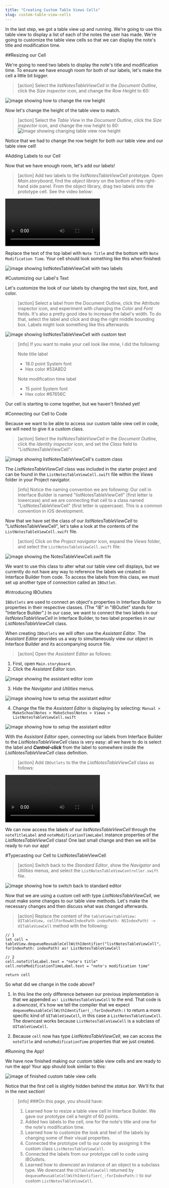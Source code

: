 ```yaml
---
title: "Creating Custom Table Views Cells"
slug: custom-table-view-cells
---
```


In the last step, we got a table view up and running. We're going to use this table view to display a list of each of the notes the user has made. We're going to customize the table view cells so that we can display the note's title and modification time.

##Resizing our Cell

We're going to need two labels to display the note's title and modification time. To ensure we have enough room for both of our labels, let's make the cell a little bit bigger.

> [action]
Select the *listNotesTableViewCell* in the *Document Outline*, click the *Size inspector* icon, and change the *Row Height* to 60:
>
![image showing how to change the row height](./images/height.png)

Now let's change the height of the table view to match.

> [action]
Select the *Table View* in the *Document Outline*, click the *Size inspector* icon, and change the row height to 60:
![image showing changing table view row height](./images/tableview-row-height.png)

Notice that we had to change the row height for both our table view and our table view cell!


#Adding Labels to our Cell

<!-- MAYBE LATER ACTION: Currently the labels don't use autolayout at all. Maybe later set them up to use it.  -->

Now that we have enough room, let's add our labels!

> [action]
Add two labels to the *listNotesTableViewCell* prototype. Open *Main.storyboard*, find the *object library* on the bottom of the right-hand side panel. From the object library, drag two labels onto the prototype cell. See the video below:
>
![ms-video](https://s3.amazonaws.com/mgwu-misc/Make+School+Notes/drag-labels.mov)
>
Replace the text of the top label with `Note Title` and the bottom with `Note Modification Time`. Your cell should look something like this when finished:
>
![image showing listNotesTableViewCell with two labels](./images/labels.png)


#Customizing our Label's Text

Let's customize the look of our labels by changing the text size, font, and color.

> [action]
> Select a label from the Document Outline, click the Attribute inspector icon, and experiment with changing the *Color* and *Font* fields. It's also a pretty good idea to increase the label's width. To do that, select the label and click and drag the right middle bounding box. Labels might look something like this afterwards:
>
![image showing listNotesTableViewCell with custom text](./images/custom.png)

> [info]
> If you want to make your cell look like mine, I did the following:
>
> Note title label
>
> * 18.0 point System font
> * Hex color #53A8D2
>
> Note modification time label
>
> * 15 point System font
> * Hex color #67656C

Our cell is starting to come together, but we haven't finished yet!

#Connecting our Cell to Code

Because we want to be able to access our custom table view cell in code, we will need to give it a custom class.

> [action]
Select the *listNotesTableViewCell* in the *Document Outline*, click the *Identity inspector* icon, and set the *Class* field to "ListNotesTableViewCell":
>
![image showing listNotesTableViewCell's custom class](./images/custom-class.png)
>
The *ListNotesTableViewCell* class was included in the starter project and can be found in the `ListNotesTableViewCell.swift` file within the *Views* folder in your Project navigator.

<!-- html comment to break boxes -->

> [info]
> Notice the naming convention we are following: Our cell in Interface Builder is named "listNotesTableViewCell" (first letter is lowercase) and  we are connecting that cell to a class named "ListNotesTableViewCell" (first letter is uppercase). This is a common convention in iOS development.

Now that we have set the class of our *listNotesTableViewCell* to "ListNotesTableViewCell", let's take a look at the contents of the `ListNotesTableViewCell.swift` file.

> [action]
Click on the *Project navigator* icon, expand the *Views* folder, and select the `ListNotesTableViewCell.swift` file:
>
![image showing the NotesTableViewCell.swift file](./images/code.png)

We want to use this class to alter what our table view cell displays, but we currently do not have any way to reference the labels we created in Interface Builder from code. To access the labels from this class, we must set up another type of connection called an `IBOutlet`.

#Introducing IBOutlets

`IBOutlets` are used to connect an object's properties in Interface Builder to properties in their respective classes. (The "IB" in "IBOutlet" stands for "Interface Builder".) In our case, we want to connect the two labels in our *listNotesTableViewCell* in Interface Builder, to two label properties in our *ListNotesTableViewCell* class.

When creating `IBOutlets` we will often use the *Assistant Editor*. The *Assistant Editor* provides us a way to simultaneously view our object in Interface Builder and its accompanying source file.

> [action]
Open the *Assistant Editor* as follows:
>
1. First, open `Main.storyboard`.
2. Click the *Assistant Editor* icon.
>
  ![image showing the assistant editor icon](./images/assistant.png)
>
3. Hide the *Navigator* and *Utilities* menus.
>
  ![image showing how to setup the assistant editor](./images/hide.png)
>
4. Change the file the *Assistant Editor* is displaying by selecting: `Manual > MakeSchoolNotes > MakeSchoolNotes > Views > ListNotesTableViewCell.swift`
>
  ![image showing how to setup the assistant editor](./images/setup.png)


With the *Assistant Editor* open, connecting our labels from Interface Builder to the *ListNotesTableViewCell* class is very easy: all we have to do is select the label and ***Control-click*** from the label to somewhere inside the *ListNotesTableViewCell* class definition.

> [action]
Add `IBOutlets` to the the *ListNotesTableViewCell* class as follows:
>
![ms-video](https://s3.amazonaws.com/mgwu-misc/Make+School+Notes/add-iboutlets.mov)

We can now access the labels of our *listNotesTableViewCell* through the `noteTitleLabel` and `noteModificationTimeLabel` instance properties of the *ListNotesTableViewCell* class! One last small change and then we will be ready to run our app!

#Typecasting our Cell to ListNotesTableViewCell

> [action]
Switch back to the *Standard Editor*, show the *Navigator* and *Utilities* menus, and select the `ListNotesTableViewController.swift` file.
>
![image showing how to switch back to standard editor](./images/standard-editor.png)

Now that we are using a custom cell with type *ListNotesTableViewCell*, we must make some changes to our table view methods. Let's make the necessary changes and then discuss what was changed afterwards.

> [action]
Replace the content of the `tableView(tableView: UITableView, cellForRowAtIndexPath indexPath: NSIndexPath) -> UITableViewCell` method with the following:
>
    // 1
    let cell = tableView.dequeueReusableCellWithIdentifier("listNotesTableViewCell", forIndexPath: indexPath) as! ListNotesTableViewCell
>    
    // 2
    cell.noteTitleLabel.text = "note's title"
    cell.noteModificationTimeLabel.text = "note's modification time"
>    
    return cell

So what did we change in the code above?

1. In this line the only difference between our previous implementation is that we appended `as! ListNotesTableViewCell` to the end. That code is a *downcast*, it's how we tell the compiler that we expect `dequeueReusableCellWithIdentifier(_:forIndexPath:)` to return a more specific kind of `UITableViewCell`, in this case a `ListNotesTableViewCell`. The downcast works because `ListNotesTableViewCell` is a subclass of `UITableViewCell`.

2. Because `cell` now has type *ListNotesTableViewCell*, we can access the `noteTitle` and `noteModificationTime` properties that we just created.

#Running the App!

We have now finished making our custom table view cells and are ready to run the app! Your app should look similar to this:

![image of finished custom table view cells](./images/finished-custom-cell.png)

Notice that the first cell is slightly hidden behind the *status bar*. We'll fix that in the next section!

>[info]
>###On this page, you should have:
>
>1. Learned how to resize a table view cell in Interface Builder. We gave our prototype cell a height of 60 points.
>2. Added two labels to the cell, one for the note's title and one for the note's modification time.
>3. Learned how to customize the look and feel of the labels by changing some of their visual properties.
>4. Connected the prototype cell to our code by assigning it the custom class `ListNotesTableViewCell`.
>5. Connected the labels from our prototype cell to code using *IBOutlet*s.
>6. Learned how to *downcast* an instance of an object to a subclass type. We downcast the `UITableViewCell` returned by `dequeueReusableCellWithIdentifier(_:forIndexPath:)` to our custom `ListNotesTableViewCell`.
